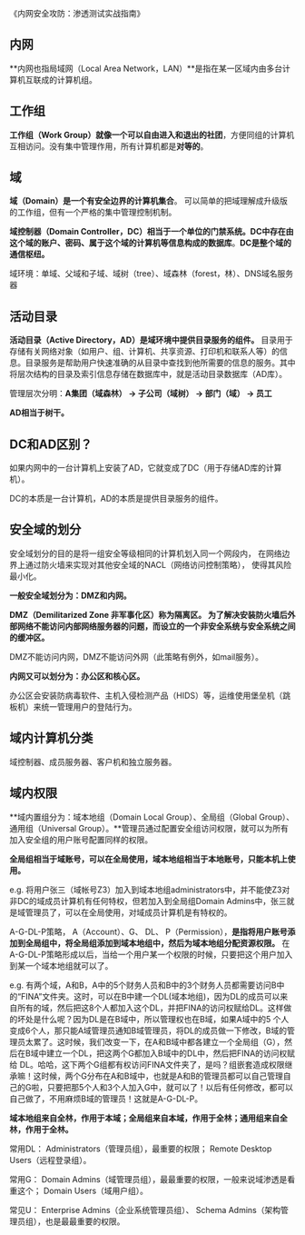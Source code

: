 《内网安全攻防：渗透测试实战指南》

## 内网

**内网也指局域网（Local Area Network，LAN）**是指在某一区域内由多台计算机互联成的计算机组。

## 工作组

**工作组（Work Group）就像一个可以自由进入和退出的社团**，方便同组的计算机互相访问。没有集中管理作用，所有计算机都是**对等的**。

## 域

**域（Domain）是一个有安全边界的计算机集合**。 可以简单的把域理解成升级版的工作组，但有一个严格的集中管理控制机制。

**域控制器（Domain Controller，DC）相当于一个单位的门禁系统。**DC中存在由这个域的账户、密码、属于这个域的计算机等信息构成的**数据库**。**DC是整个域的通信枢纽。**

域环境：单域、父域和子域、域树（tree）、域森林（forest，林）、DNS域名服务器

## 活动目录

**活动目录（Active Directory，AD）是域环境中提供目录服务的组件。** 目录用于存储有关网络对象（如用户、组、计算机、共享资源、打印机和联系人等）的信息。目录服务是帮助用户快速准确的从目录中查找到他所需要的信息的服务。其中将层次结构的目录及索引信息存储在数据库中，就是活动目录数据库（AD库）。

管理层次分明：**A集团（域森林） -> 子公司（域树） -> 部门（域） -> 员工**

**AD相当于树干。**

## DC和AD区别？

如果内网中的一台计算机上安装了AD，它就变成了DC（用于存储AD库的计算机）。

DC的本质是一台计算机，AD的本质是提供目录服务的组件。

## 安全域的划分

安全域划分的目的是将一组安全等级相同的计算机划入同一个网段内， 在网络边界上通过防火墙来实现对其他安全域的NACL（网络访问控制策略）， 使得其风险最小化。

**一般安全域划分为：DMZ和内网。**

**DMZ（Demilitarized Zone 非军事化区）称为隔离区。 为了解决安装防火墙后外部网络不能访问内部网络服务器的问题，而设立的一个非安全系统与安全系统之间的缓冲区。**

DMZ不能访问内网，DMZ不能访问外网（此策略有例外，如mail服务）。

**内网又可以划分为：办公区和核心区。**

办公区会安装防病毒软件、主机入侵检测产品（HIDS）等，运维使用堡垒机（跳板机）来统一管理用户的登陆行为。

## 域内计算机分类

域控制器、成员服务器、客户机和独立服务器。

## 域内权限

**域内置组分为：域本地组（Domain Local Group）、全局组（Global Group）、通用组（Universal Group）。**管理员通过配置安全组访问权限，就可以为所有加入安全组的用户账号配置同样的权限。

**全局组相当于域账号，可以在全局使用，域本地组相当于本地账号，只能本机上使用。**

e.g. 将用户张三（域帐号Z3）加入到域本地组administrators中，并不能使Z3对非DC的域成员计算机有任何特权，但若加入到全局组Domain Admins中，张三就是域管理员了，可以在全局使用，对域成员计算机是有特权的。

A-G-DL-P策略， A（Account）、G、 DL、 P（Permission），**是指将用户账号添加到全局组中，将全局组添加到域本地组中，然后为域本地组分配资源权限。** 在A-G-DL-P策略形成以后，当给一个用户某一个权限的时候，只要把这个用户加入到某一个域本地组就可以了。

e.g. 有两个域，A和B，A中的5个财务人员和B中的3个财务人员都需要访问B中的“FINA”文件夹。这时，可以在B中建一个DL(域本地组)，因为DL的成员可以来自所有的域，然后把这8个人都加入这个DL，并把FINA的访问权赋给DL。这样做的坏处是什么呢？因为DL是在B域中，所以管理权也在B域，如果A域中的5 个人变成6个人，那只能A域管理员通知B域管理员，将DL的成员做一下修改，B域的管理员太累了。这时候，我们改变一下，在A和B域中都各建立一个全局组（G），然后在B域中建立一个DL，把这两个G都加入B域中的DL中，然后把FINA的访问权赋给 DL。哈哈，这下两个G组都有权访问FINA文件夹了，是吗？组嵌套造成权限继承嘛！这时候，两个G分布在A和B域中，也就是A和B的管理员都可以自己管理自己的G啦，只要把那5个人和3个人加入G中，就可以了！以后有任何修改，都可以自己做了，不用麻烦B域的管理员！这就是A-G-DL-P。

**域本地组来自全林，作用于本域；全局组来自本域，作用于全林；通用组来自全林，作用于全林。**

常用DL： Administrators（管理员组），最重要的权限； Remote Desktop Users（远程登录组）。

常用G： Domain Admins（域管理员组），最最重要的权限，一般来说域渗透是看重这个； Domain Users（域用户组）。

常见U： Enterprise Admins（企业系统管理员组）、 Schema Admins（架构管理员组），也是最最重要的权限。